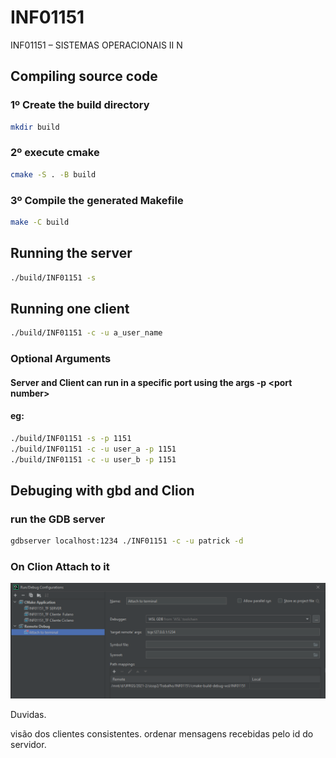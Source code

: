 # INF01151
INF01151 – SISTEMAS OPERACIONAIS II N


## Compiling source code

### 1º Create the build directory
```bash 
mkdir build
```
### 2º execute cmake
```bash 
cmake -S . -B build
```
### 3º Compile the generated Makefile
```bash 
make -C build
```

## Running the server
```bash 
./build/INF01151 -s
```
## Running one client
```bash 
./build/INF01151 -c -u a_user_name
```

### Optional Arguments
#### Server and Client can run in a specific port using the args -p \<port number\>
#### eg:
```bash
./build/INF01151 -s -p 1151 
./build/INF01151 -c -u user_a -p 1151
./build/INF01151 -c -u user_b -p 1151
```

## Debuging with gbd and Clion
### run the GDB server
```bash
gdbserver localhost:1234 ./INF01151 -c -u patrick -d
```
### On Clion Attach to it
![img.png](clion_debug_config.png)


Duvidas.

visão dos clientes consistentes.
ordenar mensagens recebidas pelo id do servidor.